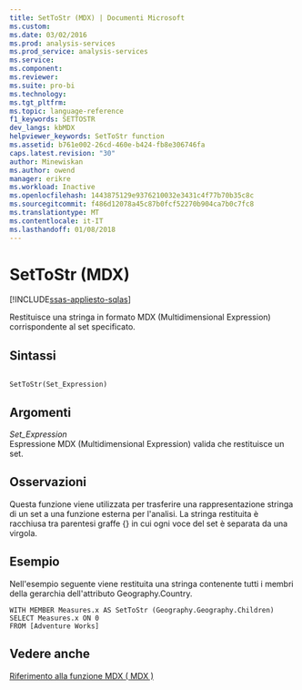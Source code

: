 ```yaml
---
title: SetToStr (MDX) | Documenti Microsoft
ms.custom: 
ms.date: 03/02/2016
ms.prod: analysis-services
ms.prod_service: analysis-services
ms.service: 
ms.component: 
ms.reviewer: 
ms.suite: pro-bi
ms.technology: 
ms.tgt_pltfrm: 
ms.topic: language-reference
f1_keywords: SETTOSTR
dev_langs: kbMDX
helpviewer_keywords: SetToStr function
ms.assetid: b761e002-26cd-460e-b424-fb8e306746fa
caps.latest.revision: "30"
author: Minewiskan
ms.author: owend
manager: erikre
ms.workload: Inactive
ms.openlocfilehash: 1443875129e9376210032e3431c4f77b70b35c8c
ms.sourcegitcommit: f486d12078a45c87b0fcf52270b904ca7b0c7fc8
ms.translationtype: MT
ms.contentlocale: it-IT
ms.lasthandoff: 01/08/2018
---
```

# <a name="settostr-mdx"></a>SetToStr (MDX)
[!INCLUDE[ssas-appliesto-sqlas](../includes/ssas-appliesto-sqlas.md)]

  Restituisce una stringa in formato MDX (Multidimensional Expression) corrispondente al set specificato.  
  
## <a name="syntax"></a>Sintassi  
  
```  
  
SetToStr(Set_Expression)  
```  
  
## <a name="arguments"></a>Argomenti  
 *Set_Expression*  
 Espressione MDX (Multidimensional Expression) valida che restituisce un set.  
  
## <a name="remarks"></a>Osservazioni  
 Questa funzione viene utilizzata per trasferire una rappresentazione stringa di un set a una funzione esterna per l'analisi. La stringa restituita è racchiusa tra parentesi graffe {} in cui ogni voce del set è separata da una virgola.  
  
## <a name="example"></a>Esempio  
 Nell'esempio seguente viene restituita una stringa contenente tutti i membri della gerarchia dell'attributo Geography.Country.  
  
```  
WITH MEMBER Measures.x AS SetToStr (Geography.Geography.Children)  
SELECT Measures.x ON 0  
FROM [Adventure Works]  
```  
  
## <a name="see-also"></a>Vedere anche  
 [Riferimento alla funzione MDX &#40; MDX &#41;](../mdx/mdx-function-reference-mdx.md)  
  
  
